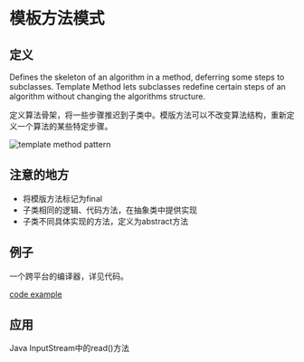 # 模板方法模式

## 定义

Defines the skeleton of an algorithm in a method, 
deferring some steps to subclasses. 
Template Method lets subclasses redefine certain steps of 
an algorithm without changing the algorithms structure.

定义算法骨架，将一些步骤推迟到子类中。模版方法可以不改变算法结构，重新定义一个算法的某些特定步骤。

![template method pattern](https://gitee.com/gdhu/testtingop/raw/master/2019-11-22_009.jpg)

## 注意的地方

- 将模版方法标记为final
- 子类相同的逻辑、代码方法，在抽象类中提供实现
- 子类不同具体实现的方法，定义为abstract方法

## 例子

一个跨平台的编译器，详见代码。

[code example](./code/u010)

## 应用

Java InputStream中的read()方法